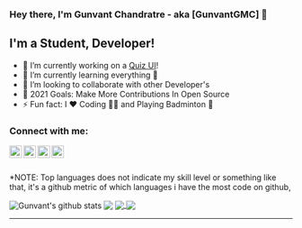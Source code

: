 ### Hey there, I'm Gunvant Chandratre - aka [GunvantGMC] 👋

## I'm a Student, Developer!

- 🔭 I’m currently working on a [Quiz UI][quizui]!
- 🌱 I’m currently learning everything 🤣
- 👯 I’m looking to collaborate with other Developer's
- 🥅 2021 Goals: Make More Contributions In Open Source
- ⚡ Fun fact: I ❤️ Coding 👨‍💻 and Playing Badminton 🏸

### Connect with me:

[<img align="left" alt="codeSTACKr.com" width="22px" src="https://img.icons8.com/emoji/48/000000/globe-with-meridians-emoji.png" />][website]
[<img align="left" alt="codeSTACKr | Twitter" width="22px" src="https://img.icons8.com/offices/30/000000/twitter.png" />][twitter]
[<img align="left" alt="codeSTACKr | LinkedIn" width="22px" src="https://img.icons8.com/fluent/48/000000/linkedin.png" />][linkedin]
[<img align="left" alt="codeSTACKr | Instagram" width="22px" src="https://img.icons8.com/fluent/26/000000/instagram-new.png" />][instagram]

<br />
<br />

\*NOTE: Top languages does not indicate my skill level or something like that, it's a github metric of which languages i have the most code on github,

  <img align="center" src="https://github-readme-stats.vercel.app/api?username=GunvantGMC&show_icons=true&include_all_commits=true&theme=radical" alt="Gunvant's github stats" />

  <img align="center" src="https://github-readme-stats.vercel.app/api/top-langs/?username=GunvantGMC&layout=compact&theme=radical" />
  
  <a href="https://github.com/GunvantGMC/aqua-wa-automate">
    <img align="center" src="https://github-readme-stats.vercel.app/api/pin/?username=GunvantGMC&repo=aqua-wa-automate&theme=radical" />
  </a>
  <a href="https://github.com/GunvantGMC/IndiaBeatsCovid">
    <img align="center" src="https://github-readme-stats.vercel.app/api/pin/?username=GunvantGMC&repo=IndiaBeatsCovid&theme=radical" />
  </a>

---

[cproject]: #
[website]: https://github.com/GunvantGMC
[twitter]: https://twitter.com/GunvantGMC
[instagram]: https://www.instagram.com/gunvantgmc/
[linkedin]: https://www.linkedin.com/in/gunvant-chandratre-938700182
[quizui]: (https://play.google.com/store/apps/details?id=com.basementgeniusstudios.quizui){:target="_blank"}
[jsplaylist]: #
[cssplaylist]: #
[reactplaylist]: #
[webdevplaylist]: #

